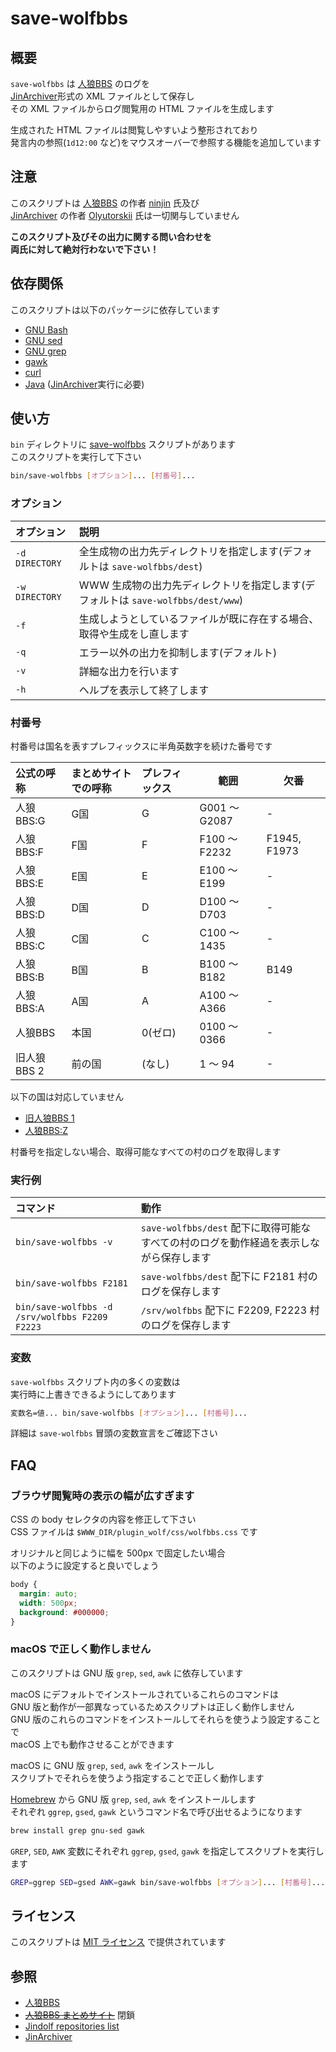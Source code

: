 save-wolfbbs
============

概要
----

`save-wolfbbs` は [人狼BBS](http://ninjinix.com/) のログを  
[JinArchiver](https://github.com/olyutorskii/JinArchiver)形式の XML ファイルとして保存し  
その XML ファイルからログ閲覧用の HTML ファイルを生成します

生成された HTML ファイルは閲覧しやすいよう整形されており  
発言内の参照(`1d12:00` など)をマウスオーバーで参照する機能を追加しています

注意
----

このスクリプトは [人狼BBS](http://ninjinix.com/) の作者 [ninjin](https://ninjin.hatenadiary.jp/) 氏及び  
[JinArchiver](https://github.com/olyutorskii/JinArchiver) の作者 [Olyutorskii](https://github.com/olyutorskii) 氏は一切関与していません

**このスクリプト及びその出力に関する問い合わせを**  
**両氏に対して絶対行わないで下さい！**

依存関係
--------

このスクリプトは以下のパッケージに依存しています

* [GNU Bash](https://www.gnu.org/software/bash/)
* [GNU sed](https://www.gnu.org/software/sed/)
* [GNU grep](https://www.gnu.org/software/grep/)
* [gawk](https://www.gnu.org/software/gawk/)
* [curl](https://curl.se/)
* [Java](https://www.java.com/) ([JinArchiver](https://github.com/olyutorskii/JinArchiver)実行に必要)

使い方
------

`bin` ディレクトリに [save-wolfbbs](https://github.com/hironobu-nagaya/save-wolfbbs/blob/main/bin/save-wolfbbs) スクリプトがあります  
このスクリプトを実行して下さい

```bash
bin/save-wolfbbs [オプション]... [村番号]...
```

### オプション

オプション     | 説明
:------------- | :---
`-d DIRECTORY` | 全生成物の出力先ディレクトリを指定します(デフォルトは `save-wolfbbs/dest`)
`-w DIRECTORY` | WWW 生成物の出力先ディレクトリを指定します(デフォルトは `save-wolfbbs/dest/www`)
`-f`           | 生成しようとしているファイルが既に存在する場合、取得や生成をし直します
`-q`           | エラー以外の出力を抑制します(デフォルト)
`-v`           | 詳細な出力を行います
`-h`           | ヘルプを表示して終了します

### 村番号

村番号は国名を表すプレフィックスに半角英数字を続けた番号です

公式の呼称  | まとめサイトでの呼称 | プレフィックス | 範囲          | 欠番
:---------- | :------------------- | :------------- | ------------- | ----
人狼BBS:G   | G国                  | G              | G001 ～ G2087 | -
人狼BBS:F   | F国                  | F              | F100 ～ F2232 | F1945, F1973
人狼BBS:E   | E国                  | E              | E100 ～ E199  | -
人狼BBS:D   | D国                  | D              | D100 ～ D703  | -
人狼BBS:C   | C国                  | C              | C100 ～ 1435  | -
人狼BBS:B   | B国                  | B              | B100 ～ B182  | B149
人狼BBS:A   | A国                  | A              | A100 ～ A366  | -
人狼BBS     | 本国                 | 0(ゼロ)        | 0100 ～ 0366  | -
旧人狼BBS 2 | 前の国               | (なし)         | 1 ～ 94       | -

以下の国は対応していません

* [旧人狼BBS 1](http://ninjinix.x0.com/wolf_old/)
* [人狼BBS:Z](https://ninjinix.x0.com/wolfz/)

村番号を指定しない場合、取得可能なすべての村のログを取得します

### 実行例

コマンド                                       | 動作
:--------------------------------------------- | :---
`bin/save-wolfbbs -v`                          | `save-wolfbbs/dest` 配下に取得可能なすべての村のログを動作経過を表示しながら保存します
`bin/save-wolfbbs F2181`                       | `save-wolfbbs/dest` 配下に F2181 村のログを保存します
`bin/save-wolfbbs -d /srv/wolfbbs F2209 F2223` | `/srv/wolfbbs` 配下に F2209, F2223 村のログを保存します

### 変数

`save-wolfbbs` スクリプト内の多くの変数は  
実行時に上書きできるようにしてあります

```bash
変数名=値... bin/save-wolfbbs [オプション]... [村番号]...
```

詳細は `save-wolfbbs` 冒頭の変数宣言をご確認下さい

FAQ
----

### ブラウザ閲覧時の表示の幅が広すぎます

CSS の body セレクタの内容を修正して下さい  
CSS ファイルは `$WWW_DIR/plugin_wolf/css/wolfbbs.css` です

オリジナルと同じように幅を 500px で固定したい場合  
以下のように設定すると良いでしょう

```css
body {
  margin: auto;
  width: 500px;
  background: #000000;
}
```

### macOS で正しく動作しません

このスクリプトは GNU 版 `grep`, `sed`, `awk` に依存しています

macOS にデフォルトでインストールされているこれらのコマンドは  
GNU 版と動作が一部異なっているためスクリプトは正しく動作しません  
GNU 版のこれらのコマンドをインストールしてそれらを使うよう設定することで  
macOS 上でも動作させることができます

macOS に GNU 版 `grep`, `sed`, `awk` をインストールし  
スクリプトでそれらを使うよう指定することで正しく動作します

[Homebrew](https://brew.sh/ja/) から GNU 版 `grep`, `sed`, `awk` をインストールします  
それぞれ `ggrep`, `gsed`, `gawk` というコマンド名で呼び出せるようになります

```bash
brew install grep gnu-sed gawk
```

`GREP`, `SED`, `AWK` 変数にそれぞれ `ggrep`, `gsed`, `gawk` を指定してスクリプトを実行します

```bash
GREP=ggrep SED=gsed AWK=gawk bin/save-wolfbbs [オプション]... [村番号]...
```

ライセンス
----------

このスクリプトは [MIT ライセンス](https://github.com/hironobu-nagaya/save-wolfbbs/blob/main/LICENSE) で提供されています

参照
----

* [人狼BBS](http://ninjinix.com/)
* ~~[人狼BBS まとめサイト](https://wolfbbs.jp/)~~ 閉鎖
* [Jindolf repositories list](https://github.com/olyutorskii/Jindolf/wiki/Jindolf-repositories-list)
* [JinArchiver](https://github.com/olyutorskii/JinArchiver/)

